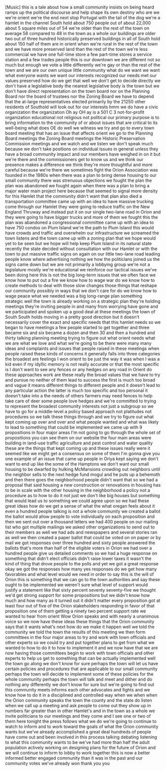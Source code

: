 
[Music]
this is a tale about how a small
community insists on being heard ramps
up the political discourse and help
shape its own destiny
who are we we&#39;re orient we&#39;re the end
next stop Portugal with the tail of the
dog we&#39;re a hamlet in the channel South
hold about 750 people out of about
22,000 about 5 square miles out of 54
we&#39;re older than the rest of the town on
average 58 compared to 48 in the town as
a whole our buildings are older two out
of three hundred historically preserved
buildings in all of South hold about 150
half of them are in orient when we&#39;re
rural in the rest of the town and we
have more preserved land than the rest
of the town we&#39;re less commercial we
have one full-time store a few part-time
stores a service station and a few
trades people this is our downtown we
are different not so much but enough we
vote a little differently we&#39;re gay or
than the rest of the town and we are our
own unique little community what do we
want we want what everyone wants we want
our interests recognized our needs met
our values preserved how do we get that
well we don&#39;t get to decide directly we
don&#39;t have a legislative body the
nearest legislative body is the town but
we don&#39;t have direct representation on
the town board nor on the Planning Board
nor the board of trustees nor the Zoning
Board we have to depend that the
at-large representatives elected
primarily by the 21250 other residents
of Southold
will look out for our interests hmm we
do have a civic organization the
organization Oh ay OH ay is a 501 C 3
not-for-profit organization educational
not religious not political our primary
purpose is to bring information to the
community of or
about issues that are critical to its
well-being what does OE do well we
witness we try and go to every town
board meeting that has an issue that
affects orient we go to the Planning
Board meetings the Zoning Board meetings
the Historic Preservation Commission
meetings and we watch and we listen we
don&#39;t speak much because we don&#39;t take
positions on individual issues in
general unless they have a broad
community impact and our members have
weighed in on it
but we&#39;re there and the commissioners
get to know us and we think our presence
makes a difference we think they&#39;re more
thoughtful and more careful because
we&#39;re there we sometimes fight the Orion
Association was founded in the 1980s
when there was a plan to bring dense
housing to our small community there was
strenuous objections we fought the plan
the plan was abandoned we fought again
when there was a plan to bring a major
water main project here because that
seemed to signal more density for this
Hamlet that the community didn&#39;t want
that plan also died a transportation
committee came up with an idea to have
massive trucking come through our Hamlet
they were going to reduce traffic on the
New England Thruway and instead put it
on our single two-lane road in Orion and
they were going to have bigger trucks
and more of them we fought this the plan
was abandoned a congressional committee
came up with an idea to have 750 condos
on Plum Island we&#39;re the path to Plum
Island this would have crowds and
traffic and overwhelm our infrastructure
we screamed the town listens and the
town came up with a zoning plan that we
hope would yet to be seen but we hope
will help keep Plum Island in its
natural state recently the state decided
without consultation with our Hamlet or
with the town to put massive traffic
signs on again on our little two-lane
road leading people know where
advertising nothing we how the
politicians joined us the signs came
down
but we are not primarily a lobbying
group we&#39;re not a legislature mostly
we&#39;re educational we reinforce our
tactical issues we&#39;ve been doing here
this is not the big long-term issues
that we often face we know how to put
out a fire we know how to wage war do we
know how to create methods to deal with
those slow changes those things that
reshape our community possibly in ways
that we don&#39;t care for do we know how to
wage peace what we needed was a big
long-range plan something strategic well
the town is already working on a
strategic plan they&#39;re holding meetings
they&#39;re inviting people in and many from
worrying have gone and we participated
and spoken up a good deal at these
meetings the town of South South holds
moving in a pretty good direction but it
doesn&#39;t necessarily cover the exact and
specific needs that this hamlet needs so
we began to have meetings a few people
started to get together and three became
six and six became a dozen and then 30
and then a hundred and thirty talking
planning meeting trying to figure out
what orient needs what we are what we
love and what we&#39;re going to be there
were many many ideas and complaints and
issues that people raised in these
meetings when people raised these kinds
of concerns it generally falls into
three categories the broadest are
feelings I won orient to be just the way
it was when I was a kid even if my
idyllic memory is not really accurate or
that the most specific is I don&#39;t want
to see any fences or any hedges on any
road in Orient
do these approaches work are these
really the broad values that we have to
try and pursue no neither of them lead
to success the first is much too broad
and vague it means different things to
different people
and it doesn&#39;t lead to any particular
action the latter is much too specific
and too personal it doesn&#39;t take into a
the needs of others farmers may need
fences to help take care of deer some
people love hedges and we&#39;re committed
to trying to represent the broadest
community interests not just a subgroup
so we have to go for a middle-level
a policy based approach not platitudes
not procedures so we talk these things
through and we try to figure out what
kept coming up over and over and what
people wanted and what was likely to
lead to something that could be
implemented we came up with 9
propositions in four major areas I&#39;m not
going to go through the whole set of
propositions you can see them on our
website the four main areas were
building in land-use traffic
agriculture and pest control and water
quality these are the things that kept
coming up and these issues really were
it seemed like we might get a consensus
on some of them I&#39;m gonna give you one
example of an issue that came up people
in Oriya kept saying we don&#39;t want to
end up like the some of the Hamptons we
don&#39;t want our small housing to be
dwarfed by hulking McMansions crowding
out neighbors until the neighbor sells
to the next hedge fund mogul and he puts
up a behemoth and then there goes the
neighborhood people didn&#39;t want that so
we had a proposal that said housing a
new construction or renovations in
housing has to be in scale with the
other housing in the neighborhood a
policy not a procedure as to how to do
it not just we don&#39;t like big houses but
something that would lead us to
something we could agree upon so we had
these great ideas how do we get a sense
of what the what oregan feels about it
even a hundred people talking is not a
whole community we created a ballot the
ballot would allow people to vote
individually on each proposition and
then we sent out over a thousand letters
we had 400 people on our mailing list
who got multiple mailings we asked other
organizations to send out to their
members as well we had ads and
newspapers and several stories ran as
well we then created a paper ballot that
could be voted on on
paper or by mail we got responses over
three hundred and sixty people answered
the ballots that&#39;s more than half of the
eligible voters in Orion we had over a
hundred people give us detailed comments
so we had a huge response on something
that didn&#39;t elect officials didn&#39;t raise
lower taxes it wasn&#39;t the kind of thing
that drove people to the polls and yet
we got a great response okay we got the
responses
how many yes responses do we get how
many favorables and what level would we
need in order to say this is the will of
Orion
this is something that we can go to the
town authorities and say these ought to
be implemented we weren&#39;t sure what
level of support would justify a
statement like that sixty percent
seventy seventy-five we thought we&#39;d get
strong support for some propositions but
we didn&#39;t know how much and how many as
it turned out it didn&#39;t matter every
proposition got at least four out of
five of the Orion stakeholders
responding in favor of that proposition
one of them getting a ninety two percent
support rate we wanted to hear from
orient Wow
Orion speaks and with nearly a unanimous
voice so we now have these ideas these
things that the Orion community says
that it wants what&#39;s next how do we make
it happen
well we told the community we told the
town the results of this meeting we then
form committees in the four major areas
to try and work with town officials and
other experts so we could try and put
together plans to get from what we
wanted to how to do it to how to
implement it and we now have that we are
now having those committees begin to
work with town officials and other
experts to help us get to something that
can be actually implemented well the
town go along we don&#39;t know for sure
perhaps the town will let us have
certain policies and procedures that are
applicable to our small community
perhaps the town will decide to
implement some of these policies for the
whole community
perhaps the town will talk and meet and
dither and do nothing any differently we
don&#39;t know for sure but we&#39;re going to
find out this community meets informs
each other advocates and fights and we
know how to do it in a disciplined and
controlled way when we when when the
Orion community speaks the town the
county and the state do listen when we
call up a meeting and ask people to come
out they show up in numbers far greater
than in other Hamlet&#39;s and in the town
as a whole we invite politicians to our
meetings and they come and I see one or
two of them here tonight the press
follows what we do we&#39;re going to
continue to watch to inform and to work
toward the goals of what the Orion
community wants but we&#39;ve already
accomplished a great deal
hundreds of people have come out and
been involved in this process
talking debating listening to what this
community wants to be we&#39;ve had more
than half the adult population actively
working on designing plans for the
future of Orion and we will continue to
inform to lobby to work together this is
now a better informed better engaged
community than it was in the past and
our community votes we&#39;ve already won
thank you
you
